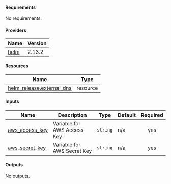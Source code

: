<!-- BEGIN_AUTOMATED_TF_DOCS_BLOCK -->
#### Requirements

No requirements.
#### Providers

| Name | Version |
|------|---------|
| <a name="provider_helm"></a> [helm](#provider\_helm) | 2.13.2 |
#### Resources

| Name | Type |
|------|------|
| [helm_release.external_dns](https://registry.terraform.io/providers/hashicorp/helm/latest/docs/resources/release) | resource |
#### Inputs

| Name | Description | Type | Default | Required |
|------|-------------|------|---------|:--------:|
| <a name="input_aws_access_key"></a> [aws\_access\_key](#input\_aws\_access\_key) | Variable for AWS Access Key | `string` | n/a | yes |
| <a name="input_aws_secret_key"></a> [aws\_secret\_key](#input\_aws\_secret\_key) | Variable for AWS Secret Key | `string` | n/a | yes |
#### Outputs

No outputs.
<!-- END_AUTOMATED_TF_DOCS_BLOCK -->
